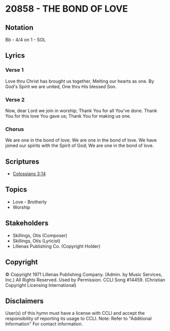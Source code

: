 # 20858 - THE BOND OF LOVE

## Notation

Bb - 4/4 on 1 - SOL

## Lyrics

### Verse 1

Love thru Christ has brought us together, Melting our hearts as one. By God's Spirit we are united, One thru His blessed Son.

### Verse 2

Now, dear Lord we join in worship; Thank You for all You've done. Thank You for this love You gave us; Thank You for making us one.

### Chorus

We are one in the bond of love; We are one in the bond of love. We have joined our spirits with the Spirit of God; We are one in the bond of love.


## Scriptures

- [Colossians 3:14](https://www.biblegateway.com/passage/?search=Colossians%203%3A14)

## Topics

- Love - Brotherly
- Worship

## Stakeholders

- Skillings, Otis (Composer)
- Skillings, Otis (Lyricist)
- Lillenas Publishing Co. (Copyright Holder)

## Copyright

© Copyright 1971 Lillenas Publishing Company. (Admin. by Music Services, Inc.) All Rights Reserved. Used by Permission. CCLI Song #14459.
(Christian Copyright Licensing International)

## Disclaimers

User(s) of this hymn must have a license with CCLI and accept the responsibility of reporting its usage to CCLI.
Note: Refer to "Additional Information" For contact information.

